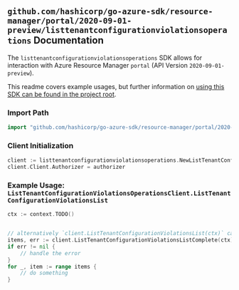 
## `github.com/hashicorp/go-azure-sdk/resource-manager/portal/2020-09-01-preview/listtenantconfigurationviolationsoperations` Documentation

The `listtenantconfigurationviolationsoperations` SDK allows for interaction with Azure Resource Manager `portal` (API Version `2020-09-01-preview`).

This readme covers example usages, but further information on [using this SDK can be found in the project root](https://github.com/hashicorp/go-azure-sdk/tree/main/docs).

### Import Path

```go
import "github.com/hashicorp/go-azure-sdk/resource-manager/portal/2020-09-01-preview/listtenantconfigurationviolationsoperations"
```


### Client Initialization

```go
client := listtenantconfigurationviolationsoperations.NewListTenantConfigurationViolationsOperationsClientWithBaseURI("https://management.azure.com")
client.Client.Authorizer = authorizer
```


### Example Usage: `ListTenantConfigurationViolationsOperationsClient.ListTenantConfigurationViolationsList`

```go
ctx := context.TODO()


// alternatively `client.ListTenantConfigurationViolationsList(ctx)` can be used to do batched pagination
items, err := client.ListTenantConfigurationViolationsListComplete(ctx)
if err != nil {
	// handle the error
}
for _, item := range items {
	// do something
}
```
